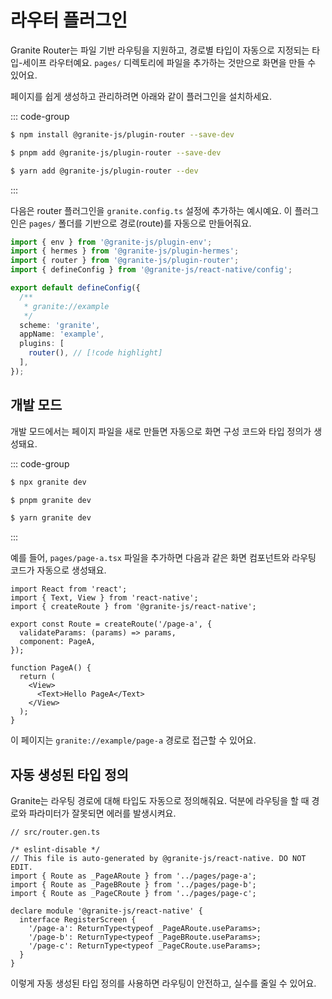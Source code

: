 # 라우터 플러그인

Granite Router는 파일 기반 라우팅을 지원하고, 경로별 타입이 자동으로 지정되는 타입-세이프 라우터예요. `pages/` 디렉토리에 파일을 추가하는 것만으로 화면을 만들 수 있어요.

페이지를 쉽게 생성하고 관리하려면 아래와 같이 플러그인을 설치하세요.

::: code-group

```sh [npm]
$ npm install @granite-js/plugin-router --save-dev
```

```sh [pnpm]
$ pnpm add @granite-js/plugin-router --save-dev
```

```sh [yarn]
$ yarn add @granite-js/plugin-router --dev
```

:::

다음은 router 플러그인을 `granite.config.ts` 설정에 추가하는 예시예요. 이 플러그인은 `pages/` 폴더를 기반으로 경로(route)를 자동으로 만들어줘요.

```ts
import { env } from '@granite-js/plugin-env';
import { hermes } from '@granite-js/plugin-hermes';
import { router } from '@granite-js/plugin-router';
import { defineConfig } from '@granite-js/react-native/config';

export default defineConfig({
  /**
   * granite://example
   */
  scheme: 'granite',
  appName: 'example',
  plugins: [
    router(), // [!code highlight]
  ],
});
```

## 개발 모드

개발 모드에서는 페이지 파일을 새로 만들면 자동으로 화면 구성 코드와 타입 정의가 생성돼요.

::: code-group

```sh [npm]
$ npx granite dev
```

```sh [pnpm]
$ pnpm granite dev
```

```sh [yarn]
$ yarn granite dev
```

:::

예를 들어, `pages/page-a.tsx` 파일을 추가하면 다음과 같은 화면 컴포넌트와 라우팅 코드가 자동으로 생성돼요.

```tsx
import React from 'react';
import { Text, View } from 'react-native';
import { createRoute } from '@granite-js/react-native';

export const Route = createRoute('/page-a', {
  validateParams: (params) => params,
  component: PageA,
});

function PageA() {
  return (
    <View>
      <Text>Hello PageA</Text>
    </View>
  );
}
```

이 페이지는 `granite://example/page-a` 경로로 접근할 수 있어요.

## 자동 생성된 타입 정의

Granite는 라우팅 경로에 대해 타입도 자동으로 정의해줘요. 덕분에 라우팅을 할 때 경로와 파라미터가 잘못되면 에러를 발생시켜요.

```tsx
// src/router.gen.ts

/* eslint-disable */
// This file is auto-generated by @granite-js/react-native. DO NOT EDIT.
import { Route as _PageARoute } from '../pages/page-a';
import { Route as _PageBRoute } from '../pages/page-b';
import { Route as _PageCRoute } from '../pages/page-c';

declare module '@granite-js/react-native' {
  interface RegisterScreen {
    '/page-a': ReturnType<typeof _PageARoute.useParams>;
    '/page-b': ReturnType<typeof _PageBRoute.useParams>;
    '/page-c': ReturnType<typeof _PageCRoute.useParams>;
  }
}
```

이렇게 자동 생성된 타입 정의를 사용하면 라우팅이 안전하고, 실수를 줄일 수 있어요.
